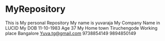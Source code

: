# MyRepository
This is My personal Repository
My name is yuvaraja
My Company Name in LUCID
My DOB 11-10-1983
Age 37
My Home town Tiruchengode
Working place Bangalore
Yuva.tg@gmail.com
9738854149
9894850149